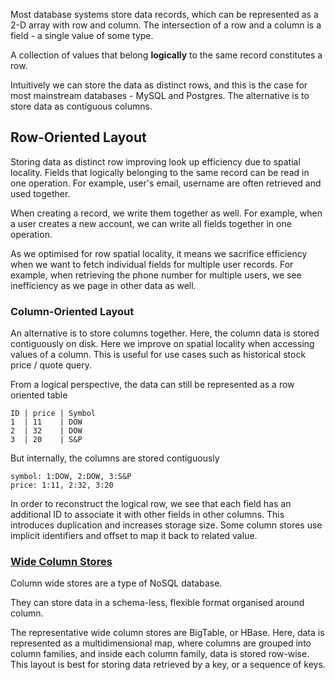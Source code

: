 Most database systems store data records, which can be represented as a 2-D array with row and column. The intersection of a row and a column is a field - a single value of some type.

A collection of values that belong **logically** to the same record constitutes a row.

Intuitively we can store the data as distinct rows, and this is the case for most mainstream databases - MySQL and Postgres. The alternative is to store data as contiguous columns.

## Row-Oriented Layout
Storing data as distinct row improving look up efficiency due to spatial locality. Fields that logically belonging to the same record can be read in one operation. For example, user's email, username are often retrieved and used together.

When creating a record, we write them together as well. For example, when a user creates a new account, we can write all fields together in one operation.

As we optimised for row spatial locality, it means we sacrifice efficiency when we want to fetch individual fields for multiple user records. For example, when retrieving the phone number for multiple users, we see inefficiency as we page in other data as well.

### Column-Oriented Layout
An alternative is to store columns together. Here, the column data is stored contiguously on disk. Here we improve on spatial locality when accessing values of a column. This is useful for use cases such as historical stock price / quote query.

From a logical perspective, the data can still be represented as a row oriented table
```
ID | price | Symbol
1  | 11    | DOW
2  | 32    | DOW
3  | 20    | S&P
```

But internally, the columns are stored contiguously
```
symbol: 1:DOW, 2:DOW, 3:S&P
price: 1:11, 2:32, 3:20
```
In order to reconstruct the logical row, we see that each field has an additional ID to associate it with other fields in other columns. This introduces duplication and increases storage size. Some column stores use implicit identifiers and offset to map it back to related value.

### [Wide Column Stores](Wide%20Column%20Stores.md)
Column wide stores are a type of NoSQL database.

They can store data in a schema-less, flexible format organised around column.

The representative wide column stores are BigTable, or HBase. Here, data is represented as a multidimensional map, where columns are grouped into column families, and inside each column family, data is stored row-wise. This layout is best for storing data retrieved by a key, or a sequence of keys.



